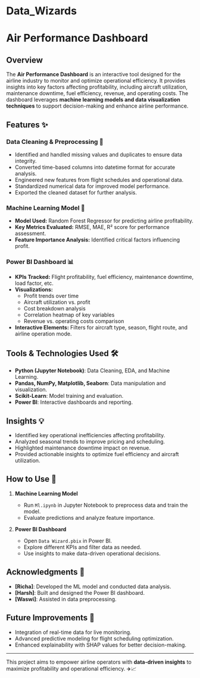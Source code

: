 # Data_Wizards
# Air Performance Dashboard

## Overview
The **Air Performance Dashboard** is an interactive tool designed for the airline industry to monitor and optimize operational efficiency. It provides insights into key factors affecting profitability, including aircraft utilization, maintenance downtime, fuel efficiency, revenue, and operating costs. The dashboard leverages **machine learning models and data visualization techniques** to support decision-making and enhance airline performance.

## Features ✨

### Data Cleaning & Preprocessing 🔧
- Identified and handled missing values and duplicates to ensure data integrity.
- Converted time-based columns into datetime format for accurate analysis.
- Engineered new features from flight schedules and operational data.
- Standardized numerical data for improved model performance.
- Exported the cleaned dataset for further analysis.

### Machine Learning Model 🤖
- **Model Used:** Random Forest Regressor for predicting airline profitability.
- **Key Metrics Evaluated:** RMSE, MAE, R² score for performance assessment.
- **Feature Importance Analysis:** Identified critical factors influencing profit.

### Power BI Dashboard 📊
- **KPIs Tracked:** Flight profitability, fuel efficiency, maintenance downtime, load factor, etc.
- **Visualizations:**
  - Profit trends over time
  - Aircraft utilization vs. profit
  - Cost breakdown analysis
  - Correlation heatmap of key variables
  - Revenue vs. operating costs comparison
- **Interactive Elements:** Filters for aircraft type, season, flight route, and airline operation mode.

## Tools & Technologies Used 🛠️
- **Python (Jupyter Notebook)**: Data Cleaning, EDA, and Machine Learning.
- **Pandas, NumPy, Matplotlib, Seaborn**: Data manipulation and visualization.
- **Scikit-Learn**: Model training and evaluation.
- **Power BI**: Interactive dashboards and reporting.

## Insights 💡
- Identified key operational inefficiencies affecting profitability.
- Analyzed seasonal trends to improve pricing and scheduling.
- Highlighted maintenance downtime impact on revenue.
- Provided actionable insights to optimize fuel efficiency and aircraft utilization.

## How to Use 🚀
1. **Machine Learning Model**
   - Run `Ml.ipynb` in Jupyter Notebook to preprocess data and train the model.
   - Evaluate predictions and analyze feature importance.

2. **Power BI Dashboard**
   - Open `Data Wizard.pbix` in Power BI.
   - Explore different KPIs and filter data as needed.
   - Use insights to make data-driven operational decisions.

## Acknowledgments 🙌
- **[Richa]**: Developed the ML model and conducted data analysis.
- **[Harsh]**: Built and designed the Power BI dashboard.
- **[Waswi]**: Assisted in data preprocessing.

## Future Improvements 🚀
- Integration of real-time data for live monitoring.
- Advanced predictive modeling for flight scheduling optimization.
- Enhanced explainability with SHAP values for better decision-making.

---
This project aims to empower airline operators with **data-driven insights** to maximize profitability and operational efficiency. ✈️📈

